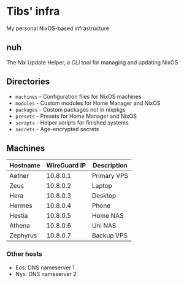 # Tibs' infra

My personal NixOS-based infrastructure

## nuh
The Nix Update Helper, a CLI tool for managing and updating NixOS

## Directories
- `machines` - Configuration files for NixOS machines
- `modules` - Custom modules for Home Manager and NixOS
- `packages` - Custom packages not in nixpkgs
- `presets` - Presets for Home Manager and NixOS
- `scripts` - Helper scripts for finished systems
- `secrets` - Age-encrypted secrets

## Machines
| Hostname | WireGuard IP | Description |
|----------|--------------|-------------|
| Aether   | 10.8.0.1     | Primary VPS |
| Zeus     | 10.8.0.2     | Laptop      |
| Hera     | 10.8.0.3     | Desktop     |
| Hermes   | 10.8.0.4     | Phone       |
| Hestia   | 10.8.0.5     | Home NAS    |
| Athena   | 10.8.0.6     | Uni NAS     |
| Zephyrus | 10.8.0.7     | Backup VPS  |

### Other hosts
- Eos: DNS nameserver 1
- Nyx: DNS nameserver 2

